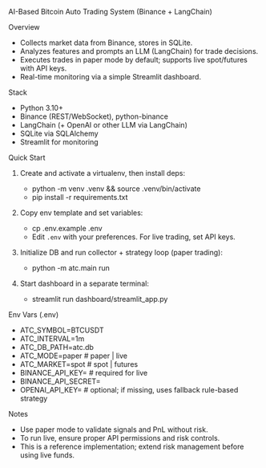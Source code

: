 AI-Based Bitcoin Auto Trading System (Binance + LangChain)

Overview
- Collects market data from Binance, stores in SQLite.
- Analyzes features and prompts an LLM (LangChain) for trade decisions.
- Executes trades in paper mode by default; supports live spot/futures with API keys.
- Real-time monitoring via a simple Streamlit dashboard.

Stack
- Python 3.10+
- Binance (REST/WebSocket), python-binance
- LangChain (+ OpenAI or other LLM via LangChain)
- SQLite via SQLAlchemy
- Streamlit for monitoring

Quick Start
1) Create and activate a virtualenv, then install deps:
   - python -m venv .venv && source .venv/bin/activate
   - pip install -r requirements.txt

2) Copy env template and set variables:
   - cp .env.example .env
   - Edit `.env` with your preferences. For live trading, set API keys.

3) Initialize DB and run collector + strategy loop (paper trading):
   - python -m atc.main run

4) Start dashboard in a separate terminal:
   - streamlit run dashboard/streamlit_app.py

Env Vars (.env)
- ATC_SYMBOL=BTCUSDT
- ATC_INTERVAL=1m
- ATC_DB_PATH=atc.db
- ATC_MODE=paper    # paper | live
- ATC_MARKET=spot   # spot | futures
- BINANCE_API_KEY=  # required for live
- BINANCE_API_SECRET=
- OPENAI_API_KEY=   # optional; if missing, uses fallback rule-based strategy

Notes
- Use paper mode to validate signals and PnL without risk.
- To run live, ensure proper API permissions and risk controls.
- This is a reference implementation; extend risk management before using live funds.

